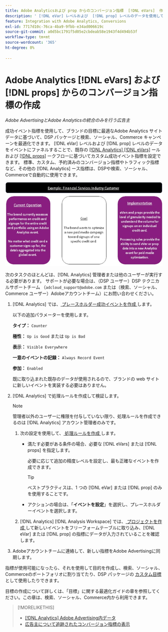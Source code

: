 ```yaml
---
title: Adobe Analyticsおよび prop からのコンバージョン指標  [!DNL eVars]  作成
description: ' [!DNL eVar] レベルおよび  [!DNL prop] レベルのデータを使用して、カスタム成功イベント指標を設定します。'
feature: Integration with Adobe Analytics, Conversions
exl-id: 7717d10c-76ca-4ba9-9fbb-e34ad006619c
source-git-commit: a0d5bc1791f5d05e2cbdeab58e1943f4d494b53f
workflow-type: tm+mt
source-wordcount: '365'
ht-degree: 0%

---
```


# Adobe Analytics [!DNL eVars] および [!DNL props] からのコンバージョン指標の作成

*Adobe AdvertisingとAdobe Analyticsの統合のみを行う広告主*

成功イベント指標を使用して、ブランドの目標に最適なAdobe Analytics サイトデータに基づいて、DSP パッケージと検索、ソーシャル、Commerce キャンペーンを最適化できます。 [!DNL eVar] レベルおよび [!DNL prop] レベルのデータをイベントにファネルすることで、既存の [[!DNL Analytics] [!DNL eVars]](https://experienceleague.adobe.com/docs/analytics/components/dimensions/evar.html) ールおよび [[!DNL props]](https://experienceleague.adobe.com/docs/analytics/components/dimensions/prop.html) ークフローに基づいてカスタム成功イベント指標を設定できます。 標準、カスタム、予約済みのコンバージョン指標やトラフィック指標など、その他の [!DNL Analytics] ース指標は、DSPや検索、ソーシャル、Commerceで自動的に使用できます。

![ 使用例 ](/help/integrations/assets/a4adc-conversion-evar-example.jpg " 使用例 ")

次のタスクのほとんどは、[!DNL Analytics] 管理者または他のユーザーが実行する必要があります。 サポートが必要な場合は、（DSP ユーザー）DSP テクニカルサポートチーム （`adcloud_support@adobe.com` または（検索、ソーシャル、Commerce ユーザー）Adobeアカウントチーム）にお問い合わせください。

1. [!DNL Analytics] では、[ プレースホルダー成功イベントを作成 ](https://experienceleague.adobe.com/docs/analytics/admin/admin-tools/manage-report-suites/edit-report-suite/conversion-variables/success-events/success-event.html?lang=en) します。

   以下の追加パラメーターを使用します。

   **タイプ：** `Counter`

   **極性：** `Up is Good` または `Up is Bad`

   **表示：** `Visible Everywhere`

   **一意のイベントの記録：** `Always Record Event`

   **参加：** `Enabled`

   既に取り込まれた既存のデータが使用されるので、ブランドの web サイトに新しいイベントを実装する必要はありません。

1. [!DNL Analytics] で処理ルールを作成して検証します。

   >[!NOTE]
   >
   >管理者以外のユーザーに権限を付与していない限り、処理ルールを作成できるのは [!DNL Analytics] アカウント管理者のみです。

   1. 次の設定を使用して、[ 処理ルールを作成 ](https://experienceleague.adobe.com/docs/analytics/admin/admin-tools/manage-report-suites/edit-report-suite/report-suite-general/c-processing-rules/c-processing-rules-configuration/t-processing-rules.html?lang=en) します。

      * 満たす必要がある条件の場合、必要な [!DNL eVars] または [!DNL props] を指定します。

        必要に応じて追加の精度レベルを設定し、最も正確なイベントを作成できます。

        >[!TIP]
        >
        >ベストプラクティスは、1 つの [!DNL eVar] または [!DNL prop] のみを使用することです。

      * アクションの場合は、「**イベントを設定**」を選択し、プレースホルダーイベントを選択します。

   1. [!DNL Analytics] [!DNL Analysis Workspace] では、[ プロジェクトを作成 ](https://experienceleague.adobe.com/docs/analytics/analyze/analysis-workspace/home.html) して新しいイベントをフリーフォームテーブルに取り込み、[!DNL eVar] または [!DNL prop] の指標にデータが入力されていることを確認します。

1. Adobeアカウントチームに連絡して、新しい指標をAdobe Advertisingに同期します。

指標が使用可能になったら、それを使用して目的を作成し、検索、ソーシャル、Commerceのポートフォリオに割り当てたり、DSP パッケージの [ カスタム目標 ](/help/dsp/optimization/custom-goal.md) として使用したりできます。

目標の作成について詳しくは、「目標」に関する最適化ガイドの章を参照してください。この章は、検索、ソーシャル、Commerce内から利用できます。

>[!MORELIKETHIS]
>
>* [[!DNL Analytics] Adobe Advertising内データ ](/help/integrations/analytics/analytics-data-in-advertising.md)
>* [ 広告主について追跡されたコンバージョン指標の表示 ](/help/search-social-commerce/admin/conversion-metrics/conversion-metric-view-tracked.md)
